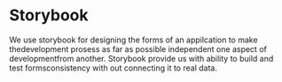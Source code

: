# Storybook

We use storybook for designing the forms of an appilcation to make thedevelopment prosess as far as possible independent one aspect of developmentfrom another. Storybook provide us with ability to build and test formsconsistency with out connecting it to real data.
